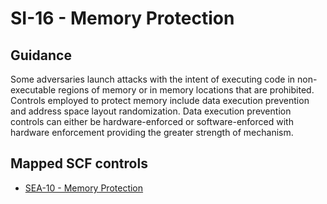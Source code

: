 # SI-16 - Memory Protection
## Guidance
Some adversaries launch attacks with the intent of executing code in non-executable regions of memory or in memory locations that are prohibited. Controls employed to protect memory include data execution prevention and address space layout randomization. Data execution prevention controls can either be hardware-enforced or software-enforced with hardware enforcement providing the greater strength of mechanism.
## Mapped SCF controls
- [SEA-10 - Memory Protection](../scf/sea-10-memoryprotection.md)